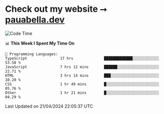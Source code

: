 # Check out my website ⭢ [pauabella.dev](https://pauabella.dev)

<!--START_SECTION:waka-->
![Code Time](http://img.shields.io/badge/Code%20Time-3%2C240%20hrs%2035%20mins-blue)

📊 **This Week I Spent My Time On** 

```text
💬 Programming Languages: 
TypeScript               17 hrs              █████████████░░░░░░░░░░░░   53.58 % 
JavaScript               7 hrs 12 mins       ██████░░░░░░░░░░░░░░░░░░░   22.71 % 
HTML                     3 hrs 14 mins       ███░░░░░░░░░░░░░░░░░░░░░░   10.20 % 
CSS                      1 hr 49 mins        █░░░░░░░░░░░░░░░░░░░░░░░░   05.76 % 
Other                    1 hr 21 mins        █░░░░░░░░░░░░░░░░░░░░░░░░   04.29 % 
```


 Last Updated on 21/04/2024 22:05:37 UTC
<!--END_SECTION:waka-->
